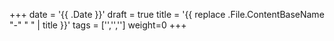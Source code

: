 +++
date = '{{ .Date }}'
draft = true
title = '{{ replace .File.ContentBaseName "-" " " | title }}'
tags = ['','','']
weight=0
+++
